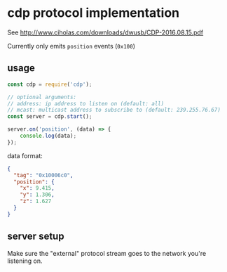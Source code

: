# cdp protocol implementation

See http://www.ciholas.com/downloads/dwusb/CDP-2016.08.15.pdf

Currently only emits `position` events (`0x100`)

## usage

```javascript
const cdp = require('cdp');

// optional arguments:
// address: ip address to listen on (default: all)
// mcast: multicast address to subscribe to (default: 239.255.76.67)
const server = cdp.start();

server.on('position', (data) => {
    console.log(data);
});
```

data format:

```json
{
  "tag": "0x10006c0",
  "position": {
    "x": 9.415,
    "y": 1.306,
    "z": 1.627
  }
}
```

## server setup

Make sure the "external" protocol stream goes to the network you're listening on.